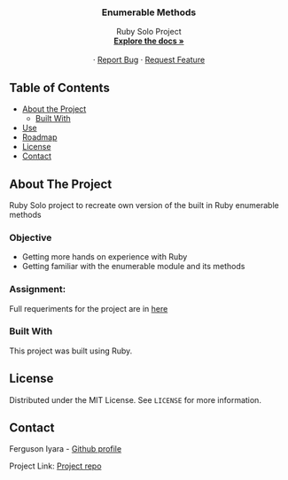 <p align="center">
 
  <h3 align="center">Enumerable Methods</h3>
  <p align="center">
    Ruby Solo Project
    <br />
    <a href="https://github.com/fegzycole/Enumerable-methods/tree/enumerable-methods"><strong>Explore the docs »</strong></a>
    <br />
    <br />
    ·
    <a href="https://github.com/fegzycole/Enumerable-methods/issues">Report Bug</a>
    ·
    <a href="https://github.com/fegzycole/Enumerable-methods/issues">Request Feature</a>
  </p>
</p>


<!-- TABLE OF CONTENTS -->
## Table of Contents

* [About the Project](#about-the-project)
  * [Built With](#built-with)
* [Use](#use)
* [Roadmap](#roadmap)
* [License](#license)
* [Contact](#contact)



<!-- ABOUT THE PROJECT -->
## About The Project
Ruby Solo project to recreate own version of the built in Ruby enumerable methods

### Objective
 - Getting more hands on experience with Ruby
 - Getting familiar with the enumerable module and its methods
 
### Assignment:
Full requeriments for the project are in [here](https://www.theodinproject.com/courses/ruby-programming/lessons/advanced-building-blocks)




### Built With
This project was built using Ruby. 



<!-- LICENSE -->
## License

Distributed under the MIT License. See `LICENSE` for more information.

<!-- CONTACT -->
## Contact
Ferguson Iyara - [Github profile](https://github.com/fegzycole)

Project Link: [Project repo](https://github.com/fegzycole/Enumerable-methods/)
